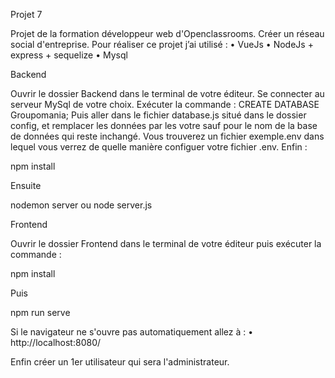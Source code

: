 Projet 7

Projet de la formation développeur web d'Openclassrooms. Créer un réseau social d'entreprise. Pour réaliser ce projet j’ai utilisé :
•	VueJs
•	NodeJs + express + sequelize
•	Mysql

Backend

Ouvrir le dossier Backend dans le terminal de votre éditeur.
Se connecter au serveur MySql de votre choix. Exécuter la commande : CREATE DATABASE Groupomania; Puis aller dans le fichier database.js situé dans le dossier config, et remplacer les données par les votre sauf pour le nom de la base de données qui reste inchangé. Vous trouverez un fichier exemple.env dans lequel vous verrez de quelle manière configuer votre fichier .env.
Enfin :

npm install

Ensuite

nodemon server ou node server.js 

Frontend

Ouvrir le dossier Frontend dans le terminal de votre éditeur puis exécuter la commande :

npm install

Puis

npm run serve

Si le navigateur ne s'ouvre pas automatiquement allez à :
•	http://localhost:8080/

Enfin créer un 1er utilisateur qui sera l'administrateur.
